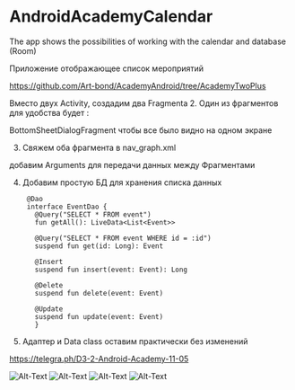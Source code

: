 # AndroidAcademyCalendar
The app shows the possibilities of working with the calendar and database (Room)

Приложение отображающее список мероприятий

https://github.com/Art-bond/AcademyAndroid/tree/AcademyTwoPlus

Вместо двух Activity, создадим два Fragmenta
2. Один из фрагментов для удобства будет :

BottomSheetDialogFragment
чтобы все было видно на одном экране

3. Свяжем оба фрагмента в nav_graph.xml

добавим Arguments для передачи данных между Фрагментами

4. Добавим простую БД для хранения списка данных


        @Dao
        interface EventDao {       
          @Query("SELECT * FROM event")
          fun getAll(): LiveData<List<Event>>

          @Query("SELECT * FROM event WHERE id = :id")
          suspend fun get(id: Long): Event

          @Insert
          suspend fun insert(event: Event): Long

          @Delete
          suspend fun delete(event: Event)

          @Update
          suspend fun update(event: Event)
          }
    

5. Адаптер и Data class оставим практически без изменений


https://telegra.ph/D3-2-Android-Academy-11-05

![Alt-Text](https://telegra.ph/file/e39eb8f466afd5f36f26f.png)
![Alt-Text](https://telegra.ph/file/118b9549116429212ff0e.png)
![Alt-Text](https://telegra.ph/file/0f038c2c4c427fd5d9e9e.png)
![Alt-Text](https://telegra.ph/file/581c1777d0563042d1852.png)
